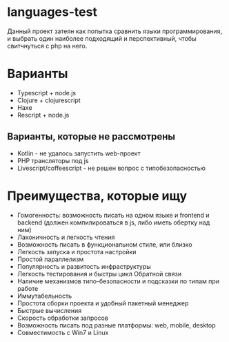 # languages-test
Данный проект затеян как попытка сравнить языки программирования, и выбрать один наиболее подходящий и перспективный, чтобы свитчнуться с php на него.


# Варианты
- Typescript + node.js
- Clojure + clojurescript
- Haxe
- Rescript + node.js

## Варианты, которые не рассмотрены
- Kotlin - не удалось запустить web-проект
- PHP трансляторы под js
- Livescript/coffeescript - не решен вопрос с типобезопасностью


# Преимущества, которые ищу
- Гомогенность: возможность писать на одном языке и frontend и backend (должен компилироваться в js, либо иметь обертку над ним)
- Лаконичность и легкость чтения
- Возможность писать в функциональном стиле, или близко
- Легкость запуска и простота настройки
- Простой параллелизм
- Популярность и развитость инфраструктуры
- Легкость тестирования и быстры цикл Обратной связи
- Наличие механизмов типо-безопасности и подсказки по типам при работе
- Иммутабельность
- Простота сборки проекта и удобный пакетный менеджер
- Быстрые вычисления
- Скорость обработки запросов
- Возможность писать под разные платформы: web, mobile, desktop
- Совместимость с Win7 и Linux
